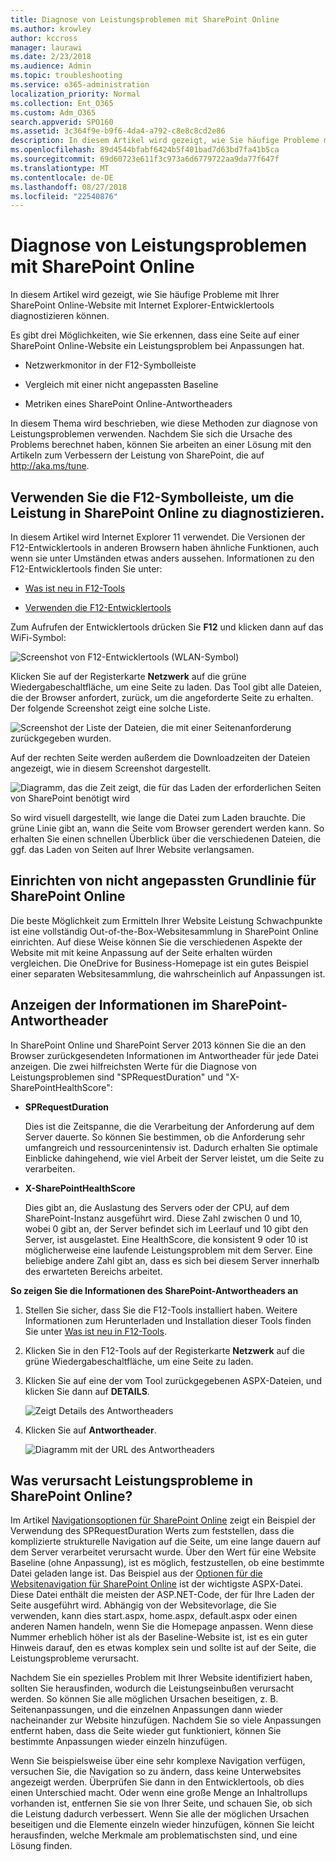 ```yaml
---
title: Diagnose von Leistungsproblemen mit SharePoint Online
ms.author: krowley
author: kccross
manager: laurawi
ms.date: 2/23/2018
ms.audience: Admin
ms.topic: troubleshooting
ms.service: o365-administration
localization_priority: Normal
ms.collection: Ent_O365
ms.custom: Adm_O365
search.appverid: SPO160
ms.assetid: 3c364f9e-b9f6-4da4-a792-c8e8c8cd2e86
description: In diesem Artikel wird gezeigt, wie Sie häufige Probleme mit Ihrer SharePoint Online-Website mit Internet Explorer-Entwicklertools diagnostizieren können.
ms.openlocfilehash: 89d4544bfabf6424b5f401bad7d63bd7fa41b5ca
ms.sourcegitcommit: 69d60723e611f3c973a6d6779722aa9da77f647f
ms.translationtype: MT
ms.contentlocale: de-DE
ms.lasthandoff: 08/27/2018
ms.locfileid: "22540876"
---
```

# <a name="diagnosing-performance-issues-with-sharepoint-online"></a>Diagnose von Leistungsproblemen mit SharePoint Online

In diesem Artikel wird gezeigt, wie Sie häufige Probleme mit Ihrer SharePoint Online-Website mit Internet Explorer-Entwicklertools diagnostizieren können.
  
Es gibt drei Möglichkeiten, wie Sie erkennen, dass eine Seite auf einer SharePoint Online-Website ein Leistungsproblem bei Anpassungen hat.
  
- Netzwerkmonitor in der F12-Symbolleiste
    
- Vergleich mit einer nicht angepassten Baseline
    
- Metriken eines SharePoint Online-Antwortheaders
    
In diesem Thema wird beschrieben, wie diese Methoden zur diagnose von Leistungsproblemen verwenden. Nachdem Sie sich die Ursache des Problems berechnet haben, können Sie arbeiten an einer Lösung mit den Artikeln zum Verbessern der Leistung von SharePoint, die auf http://aka.ms/tune.
  
## <a name="using-the-f12-tool-bar-to-diagnose-performance-in-sharepoint-online"></a>Verwenden Sie die F12-Symbolleiste, um die Leistung in SharePoint Online zu diagnostizieren.
<a name="F12ToolInfo"> </a>

In diesem Artikel wird Internet Explorer 11 verwendet. Die Versionen der F12-Entwicklertools in anderen Browsern haben ähnliche Funktionen, auch wenn sie unter Umständen etwas anders aussehen. Informationen zu den F12-Entwicklertools finden Sie unter:
  
- [Was ist neu in F12-Tools](https://go.microsoft.com/fwlink/p/?LinkId=522545)
    
- [Verwenden die F12-Entwicklertools](https://go.microsoft.com/fwlink/p/?LinkId=522546)
    
Zum Aufrufen der Entwicklertools drücken Sie **F12** und klicken dann auf das WiFi-Symbol: 
 
  
![Screenshot von F12-Entwicklertools (WLAN-Symbol)](media/27acacbb-5688-459a-aa2f-5c8c5f17b76e.png)
  
Klicken Sie auf der Registerkarte **Netzwerk** auf die grüne Wiedergabeschaltfläche, um eine Seite zu laden. Das Tool gibt alle Dateien, die der Browser anfordert, zurück, um die angeforderte Seite zu erhalten. Der folgende Screenshot zeigt eine solche Liste. 
  
![Screenshot der Liste der Dateien, die mit einer Seitenanforderung zurückgegeben wurden.](media/247a9422-76da-4b0c-bed3-ce77b05e4560.png)
  
Auf der rechten Seite werden außerdem die Downloadzeiten der Dateien angezeigt, wie in diesem Screenshot dargestellt.
  
![Diagramm, das die Zeit zeigt, die für das Laden der erforderlichen Seiten von SharePoint benötigt wird](media/d71ad1fa-9018-4fae-82eb-c1838e7db0ff.png)
  
So wird visuell dargestellt, wie lange die Datei zum Laden brauchte. Die grüne Linie gibt an, wann die Seite vom Browser gerendert werden kann. So erhalten Sie einen schnellen Überblick über die verschiedenen Dateien, die ggf. das Laden von Seiten auf Ihrer Website verlangsamen.

  
## <a name="setting-up-a-non-customized-baseline-for-sharepoint-online"></a>Einrichten von nicht angepassten Grundlinie für SharePoint Online
<a name="F12ToolInfo"> </a>

Die beste Möglichkeit zum Ermitteln Ihrer Website Leistung Schwachpunkte ist eine vollständig Out-of-the-Box-Websitesammlung in SharePoint Online einrichten. Auf diese Weise können Sie die verschiedenen Aspekte der Website mit mit keine Anpassung auf der Seite erhalten würden vergleichen. Die OneDrive for Business-Homepage ist ein gutes Beispiel einer separaten Websitesammlung, die wahrscheinlich auf Anpassungen ist.
  
## <a name="viewing-sharepoint-response-header-information"></a>Anzeigen der Informationen im SharePoint-Antwortheader
<a name="F12ToolInfo"> </a>

In SharePoint Online und SharePoint Server 2013 können Sie die an den Browser zurückgesendeten Informationen im Antwortheader für jede Datei anzeigen. Die zwei hilfreichsten Werte für die Diagnose von Leistungsproblemen sind "SPRequestDuration" und "X-SharePointHealthScore":
  
- **SPRequestDuration**
    
    Dies ist die Zeitspanne, die die Verarbeitung der Anforderung auf dem Server dauerte. So können Sie bestimmen, ob die Anforderung sehr umfangreich und ressourcenintensiv ist. Dadurch erhalten Sie optimale Einblicke dahingehend, wie viel Arbeit der Server leistet, um die Seite zu verarbeiten.
    
- **X-SharePointHealthScore**
    
    Dies gibt an, die Auslastung des Servers oder der CPU, auf dem SharePoint-Instanz ausgeführt wird. Diese Zahl zwischen 0 und 10, wobei 0 gibt an, der Server befindet sich im Leerlauf und 10 gibt den Server, ist ausgelastet. Eine HealthScore, die konsistent 9 oder 10 ist möglicherweise eine laufende Leistungsproblem mit dem Server. Eine beliebige andere Zahl gibt an, dass es sich bei diesem Server innerhalb des erwarteten Bereichs arbeitet.
    
 **So zeigen Sie die Informationen des SharePoint-Antwortheaders an**
  
1. Stellen Sie sicher, dass Sie die F12-Tools installiert haben. Weitere Informationen zum Herunterladen und Installation dieser Tools finden Sie unter [Was ist neu in F12-Tools](https://go.microsoft.com/fwlink/p/?LinkId=522545).
    
2. Klicken Sie in den F12-Tools auf der Registerkarte **Netzwerk** auf die grüne Wiedergabeschaltfläche, um eine Seite zu laden. 
    
3. Klicken Sie auf eine der vom Tool zurückgegebenen ASPX-Dateien, und klicken Sie dann auf **DETAILS**. 
    
    ![Zeigt Details des Antwortheaders](media/1f8a044a-caf8-4613-be2b-7e064141ac8a.png)
  
4. Klicken Sie auf **Antwortheader**. 
    
    ![Diagramm mit der URL des Antwortheaders](media/efc7076e-447e-447e-882a-ae3aa721e2c3.png)
  
## <a name="whats-causing-performance-issues-in-sharepoint-online"></a>Was verursacht Leistungsprobleme in SharePoint Online?
<a name="F12ToolInfo"> </a>

Im Artikel [Navigationsoptionen für SharePoint Online](navigation-options-for-sharepoint-online.md) zeigt ein Beispiel der Verwendung des SPRequestDuration Werts zum feststellen, dass die komplizierte strukturelle Navigation auf die Seite, um eine lange dauern auf dem Server verarbeitet verursacht wurde. Über den Wert für eine Website Baseline (ohne Anpassung), ist es möglich, festzustellen, ob eine bestimmte Datei geladen lange ist. Das Beispiel aus der [Optionen für die Websitenavigation für SharePoint Online](navigation-options-for-sharepoint-online.md) ist der wichtigste ASPX-Datei. Diese Datei enthält die meisten der ASP.NET-Code, der für Ihre Laden der Seite ausgeführt wird. Abhängig von der Websitevorlage, die Sie verwenden, kann dies start.aspx, home.aspx, default.aspx oder einen anderen Namen handeln, wenn Sie die Homepage anpassen. Wenn diese Nummer erheblich höher ist als der Baseline-Website ist, ist es ein guter Hinweis darauf, den es etwas komplex sein und sollte ist auf der Seite, die Leistungsprobleme verursacht. 
  
Nachdem Sie ein spezielles Problem mit Ihrer Website identifiziert haben, sollten Sie herausfinden, wodurch die Leistungseinbußen verursacht werden. So können Sie alle möglichen Ursachen beseitigen, z. B. Seitenanpassungen, und die einzelnen Anpassungen dann wieder nacheinander zur Website hinzufügen. Nachdem Sie so viele Anpassungen entfernt haben, dass die Seite wieder gut funktioniert, können Sie bestimmte Anpassungen wieder einzeln hinzufügen.
  
Wenn Sie beispielsweise über eine sehr komplexe Navigation verfügen, versuchen Sie, die Navigation so zu ändern, dass keine Unterwebsites angezeigt werden. Überprüfen Sie dann in den Entwicklertools, ob dies einen Unterschied macht. Oder wenn eine große Menge an Inhaltrollups vorhanden ist, entfernen Sie sie von Ihrer Seite, und schauen Sie, ob sich die Leistung dadurch verbessert. Wenn Sie alle der möglichen Ursachen beseitigen und die Elemente einzeln wieder hinzufügen, können Sie leicht herausfinden, welche Merkmale am problematischsten sind, und eine Lösung finden. 

  


